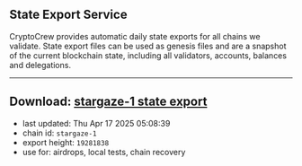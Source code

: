 ## State Export Service
CryptoCrew provides automatic daily state exports for all chains we validate. State export files can be used as genesis files and are a snapshot of the current blockchain state, including all validators, accounts, balances and delegations.

---
**Download: [stargaze-1 state export](https://dl-eu2.ccvalidators.com/SERVICE/stargaze/stargaze-1_export_19281838.json)**
---

- last updated: Thu Apr 17 2025 05:08:39
- chain id: `stargaze-1`
- export height: `19281838`
- use for: airdrops, local tests, chain recovery
